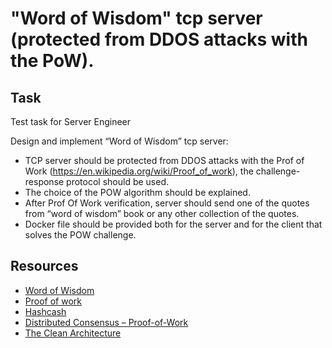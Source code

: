 # "Word of Wisdom" tcp server (protected from DDOS attacks with the PoW).

## Task

Test task for Server Engineer

Design and implement “Word of Wisdom” tcp server:

- TCP server should be protected from DDOS attacks with the Prof of Work (https://en.wikipedia.org/wiki/Proof_of_work), the challenge-response protocol should be used.
- The choice of the POW algorithm should be explained.
- After Prof Of Work verification, server should send one of the quotes from “word of wisdom” book or any other collection of the quotes.
- Docker file should be provided both for the server and for the client that solves the POW challenge.

## Resources

- [Word of Wisdom](https://en.wikipedia.org/wiki/Word_of_Wisdom)
- [Proof of work](https://en.wikipedia.org/wiki/Proof_of_work)
- [Hashcash](https://ru.wikipedia.org/wiki/Hashcash)
- [Distributed Consensus – Proof-of-Work](https://oliverjumpertz.com/distributed-consensus-proof-of-work/)
- [The Clean Architecture](https://blog.cleancoder.com/uncle-bob/2012/08/13/the-clean-architecture.html)
